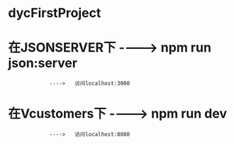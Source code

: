 # dycFirstProject

# 在JSONSERVER下 ---->   npm run json:server
                 ---->   访问localhost:3000

# 在Vcustomers下 ---->   npm run dev
                 ---->   访问localhost:8080
